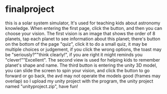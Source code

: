 # finalproject
this is a solar system simulator,
It's used for teaching kids about astronomy knowledge.
When entering the first page, click the button,
and then you can choose your vision.
The first vision is an image that shows the order of 8 planets,
tap each planet to see information about this planet;
there's button on the bottom of the page "quiz",
click it to do a small quiz, it may be multiple choices or judgement,
if you click the wrong options, the toast may be "seriously?""think clearly!",
if you are right it might reminds you "clever!""Excellent".
The second view is used for helping kids to remember planet's shape and name.
The third button is entering the unity 3D model,
you can slide the screen to spin your vision, and click the button to go forward or go back,
the avd may not operate the models good (frames may overlap) so I upload my unity project with the program,
the unity project named "unityproject.zip",
have fun!

